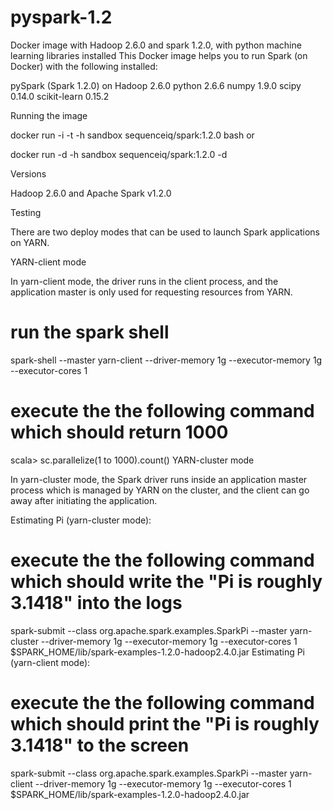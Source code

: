 # pyspark-1.2
Docker image with Hadoop 2.6.0 and spark 1.2.0, with python machine learning libraries installed
This Docker image helps you to run Spark (on Docker) with the following installed:

pySpark (Spark 1.2.0) on Hadoop 2.6.0
python 2.6.6
numpy 1.9.0
scipy 0.14.0
scikit-learn 0.15.2

Running the image

docker run -i -t -h sandbox sequenceiq/spark:1.2.0 bash
or

docker run -d -h sandbox sequenceiq/spark:1.2.0 -d

Versions

Hadoop 2.6.0 and Apache Spark v1.2.0

Testing

There are two deploy modes that can be used to launch Spark applications on YARN.

YARN-client mode

In yarn-client mode, the driver runs in the client process, and the application master is only used for requesting resources from YARN.

# run the spark shell
spark-shell --master yarn-client --driver-memory 1g --executor-memory 1g --executor-cores 1

# execute the the following command which should return 1000
scala> sc.parallelize(1 to 1000).count()
YARN-cluster mode

In yarn-cluster mode, the Spark driver runs inside an application master process which is managed by YARN on the cluster, and the client can go away after initiating the application.

Estimating Pi (yarn-cluster mode):

# execute the the following command which should write the "Pi is roughly 3.1418" into the logs
spark-submit --class org.apache.spark.examples.SparkPi --master yarn-cluster --driver-memory 1g --executor-memory 1g --executor-cores 1 $SPARK_HOME/lib/spark-examples-1.2.0-hadoop2.4.0.jar
Estimating Pi (yarn-client mode):

# execute the the following command which should print the "Pi is roughly 3.1418" to the screen
spark-submit --class org.apache.spark.examples.SparkPi --master yarn-client --driver-memory 1g --executor-memory 1g --executor-cores 1 $SPARK_HOME/lib/spark-examples-1.2.0-hadoop2.4.0.jar
